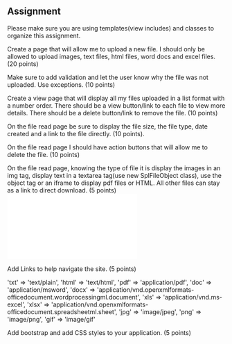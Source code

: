 ## Assignment 

Please make sure you are using templates(view includes) and classes to organize this assignment.

Create a page that will allow me to upload a new file. I should only be allowed to upload images, text files, html files, word docs and excel files.  (20 points)

Make sure to add validation and let the user know why the file was not uploaded. Use exceptions. (10 points)

Create a view page that will display all my files uploaded in a list format with a number order. There should be a view button/link to each file to view more details.
There should be a delete button/link to remove the file. (10 points)

On the file read page be sure to display the file size, the file type, date created and a link to the file directly. (10 points).

On the file read page I should have action buttons that will allow me to delete the file. (10 points)

On the file read page, knowing the type of file it is display the images in an img tag, display text in a textarea tag(use new SplFileObject class), use the object tag or an iframe to display pdf files or HTML. All other files can stay as a link to direct download. (5 points) <object src="'+file+'"><embed src="'+file+'"></embed></object>

Add Links to help navigate the site. (5 points)

'txt' => 'text/plain',
'html' => 'text/html',
'pdf' => 'application/pdf',
'doc' => 'application/msword',
'docx' => 'application/vnd.openxmlformats-officedocument.wordprocessingml.document',
'xls' => 'application/vnd.ms-excel',
'xlsx' => 'application/vnd.openxmlformats-officedocument.spreadsheetml.sheet',
'jpg' => 'image/jpeg',
'png' => 'image/png',
'gif' => 'image/gif'

 

Add bootstrap and add CSS styles to your application. (5 points)